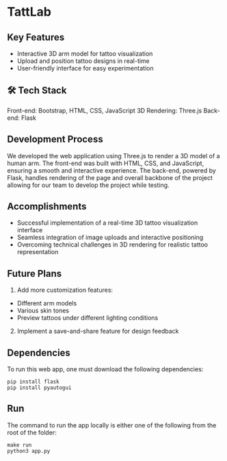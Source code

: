 # TattLab

## Key Features
- Interactive 3D arm model for tattoo visualization
- Upload and position tattoo designs in real-time
- User-friendly interface for easy experimentation

## 🛠️ Tech Stack
Front-end: Bootstrap, HTML, CSS, JavaScript
3D Rendering: Three.js
Back-end: Flask

## Development Process
We developed the web application using Three.js to render a 3D model of a human arm. The front-end was built with HTML, CSS, and JavaScript, ensuring a smooth and interactive experience. The back-end, powered by Flask, handles rendering of the page and overall backbone of the project allowing for our team to develop the project while testing.

## Accomplishments
- Successful implementation of a real-time 3D tattoo visualization interface
- Seamless integration of image uploads and interactive positioning
- Overcoming technical challenges in 3D rendering for realistic tattoo representation

## Future Plans
1. Add more customization features:
- Different arm models
- Various skin tones
- Preview tattoos under different lighting conditions
2. Implement a save-and-share feature for design feedback
  
## Dependencies
To run this web app, one must download the following dependencies:    
```
pip install flask    
pip install pyautogui  
```
## Run
The command to run the app locally is either one of the following from the root of the folder:    
```
make run    
python3 app.py
```
